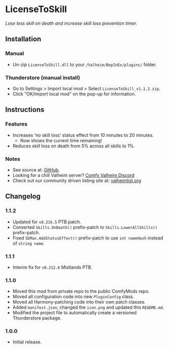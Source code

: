 # LicenseToSkill

*Lose less skill on death and increase skill loss prevention timer.*

## Installation

### Manual

  * Un-zip `LicenseToSkill.dll` to your `/Valheim/BepInEx/plugins/` folder.

### Thunderstore (manual install)

  * Go to Settings > Import local mod > Select `LicenseToSkill_v1.1.2.zip`.
  * Click "OK/Import local mod" on the pop-up for information.

## Instructions

### Features

  * Increases 'no skill loss' status effect from 10 minutes to 20 minutes.
    * Now shows the current time remaining!
  * Reduces skill loss on death from 5% across all skills to 1%.

### Notes

  * See source at: [GitHub](https://github.com/redseiko/ComfyMods/tree/main/LicenseToSkill).
  * Looking for a chill Valheim server? [Comfy Valheim Discord](https://discord.gg/ameHJz5PFk)
  * Check out our community driven listing site at: [valheimlist.org](https://valheimlist.org/)

## Changelog

### 1.1.2

  * Updated for `v0.216.5` PTB patch.
  * Converted `Skills.OnDeath()` prefix-patch to `Skills.LowerAllSkills()` prefix-patch.
  * Fixed `SEMan.AddStatusEffect()` prefix-patch to use `int nameHash` instead of `string name`.

### 1.1.1

  * Interim fix for `v0.212.6` Mistlands PTB.

### 1.1.0

  * Moved this mod from private repo to the public ComfyMods repo.
  * Moved all configuration code into new `PluginConfig` class.
  * Moved all Harmony-patching code into their own patch classes.
  * Added `manifest.json`, changed the `icon.png` and updated this `README.md`.
  * Modified the project file to automatically create a versioned Thunderstore package.

### 1.0.0

  * Initial release.